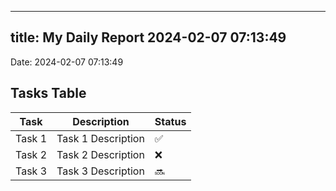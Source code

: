 
---
title: My Daily Report 2024-02-07 07:13:49
---

Date: 2024-02-07 07:13:49

## Tasks Table

| Task | Description | Status |
|------|-------------|--------|
| Task 1 | Task 1 Description | ✅ |
| Task 2 | Task 2 Description | ❌ |
| Task 3 | Task 3 Description | 🔜 |
